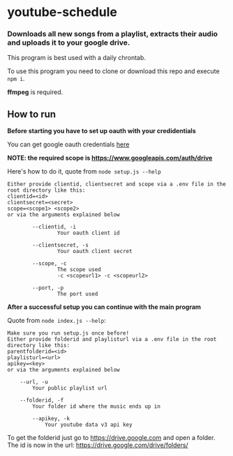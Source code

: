 # youtube-schedule

### Downloads all new songs from a playlist, extracts their audio and uploads it to your google drive.

This program is best used with a daily chrontab.

To use this program you need to clone or download this repo and execute `npm i`.

**ffmpeg** is required.

## How to run

**Before starting you have to set up oauth with your credidentials**

You can get google oauth credentials <a href="https://console.developers.google.com/apis/credentials">here</a>

**NOTE: the required scope is https://www.googleapis.com/auth/drive**

Here's how to do it, quote from `node setup.js --help`
```
Either provide clientid, clientsecret and scope via a .env file in the root directory like this:
clientid=<id>
clientsecret=<secret>
scope=<scope1> <scope2>
or via the arguments explained below

        --clientid, -i
                Your oauth client id

        --clientsecret, -s
                Your oauth client secret

        --scope, -c
                The scope used
                -c <scopeurl1> -c <scopeurl2>

        --port, -p
                The port used

```

**After a successful setup you can continue with the main program**

Quote from `node index.js --help`: 
```
Make sure you run setup.js once before! 
Either provide folderid and playlisturl via a .env file in the root directory like this: 
parentfolderid=<id>
playlisturl=<url>
apikey=<key>
or via the arguments explained below

	--url, -u
		Your public playlist url

	--folderid, -f
		Your folder id where the music ends up in

    	--apikey, -k
	    	Your youtube data v3 api key

```

To get the folderid just go to https://drive.google.com and open a folder. The id is now in the url: https://drive.google.com/drive/folders/<id>
